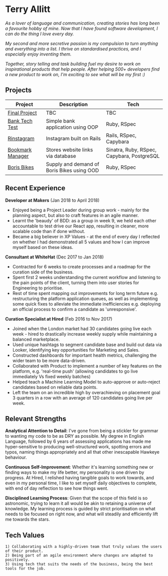 # Terry Allitt

*As a lover of language and communication, creating stories has long been a favourite hobby of mine. Now that I have found software development, I can do the thing I love every day.*

*My second and more secretive passion is my compulsion to turn anything and everything into a list. I thrive on standardised practices, and I especially enjoy inventing them.*

*Together, story telling and task building fuel my desire to work on inspirational products that help people. After helping 500+ developers find a new product to work on, I'm exciting to see what will be my first :)*

## Projects

| Project                                                               | Description                                       | Tech             |
|--------------                                                         |---------------------------------------------------|-----------       |
| [Final Project]()                                                     | TBC                                               | TBC              |
| [Bank Tech Test](https://github.com/telgi/bank-app)                   | Simple bank application using OOP                 | Ruby, RSpec      |
| [Rinstagram](https://github.com/telgi/rinstagram)                     | Instagram built on Rails                          | Rails, RSpec, Capybara  |
| [Bookmark Manager](https://github.com/telgi/boomark-manager-revisited)| Stores website links via database                 | Sinatra, Ruby, RSpec, Capybara, PostgreSQL  |
| [Boris Bikes](https://github.com/telgi/boris-bikes-revisited)         | Supply and demand of Boris Bikes using OOD        | Ruby, RSpec      |

## Recent Experience

**Developer at Makers** (Jan 2018 to April 2018)

* Enjoyed being a Project Leader during group work - mainly for the planning aspect, but also to craft features in an agile manner.
* Learnt the 'beaudy' of BDD: as a group in week 9, we held each other accountable to test drive our React app, resulting in cleaner, more scalable code than if done without.
* Became a big believer in XP Values - at the end of every day I reflected on whether I had demonstrated all 5 values and how I can improve myself based on these ideas.

**Consultant at WhiteHat** (Dec 2017 to Jan 2018)

* Contracted for 6 weeks to create processes and a roadmap for the curation side of the business.
* Spent first 2 weeks understanding the current workflow and listening to the pain points of the client, turning them into user stories for Engineering to prioritise.
* Rest of time spent mapping out improvements for long term future e.g. restructuring the platform application queues, as well as implementing some quick fixes to alleviate the immediate inefficiencies e.g. deploying an official process to confirm a candidate as 'unresponsive'.

**Curation Specialist at Hired** (Feb 2016 to Nov 2017)

* Joined when the London market had 30 candidates going live each week - hired to drastically increase weekly supply while maintaining a balanced marketplace.
* Used unique hashtags to segment candidate base and build out data via Looker, identifying key opportunities for Marketing and Sales.
* Constructed dashboards for important health metrics, challenging the wider team to be more data-driven.
* Collaborated with Product to implement a number of key features on the platform, e.g. 'real-time push' (allowing candidates to go live immediately Vs fixed weekly batches)
* Helped teach a Machine Learning Model to auto-approve or auto-reject candidates based on reliable data points.
* Left the team on an incredible high by overachieving on placement goal 3 quarters in a row with an average of 120 candidates going live per week.

## Relevant Strengths

**Analytical Attention to Detail**: I've gone from being a stickler for grammar to wanting my code to be as DRY as possible. My degree in English Language, followed by 6 years of assessing applications has made me hyper-sensitive to producing well-structured work, spotting errors and typos, naming things appropriately and all that other inescapable Hawkeye behaviour.

**Continuous Self-Improvement**: Whether it's learning something new or finding ways to make my life better, my personality is one driven by progress. At Hired, I relished having tangible goals to work towards, and even in my personal time, I like to set myself daily objectives to complete, with end of day reflection to see how things went.

**Disciplined Learning Process**: Given that the scope of this field is so astronomic, trying to learn it all would be akin to retaining a universe of knowledge. My learning process is guided by strict prioritisation on what needs to be focused on right now, and what will steadily and efficiently lift me towards the stars.

## Tech Values

    1) Collaborating with a highly-driven team that truly values the users of their product.
    2) Being part of an agile environment where changes are adapted to positively.
    3) Using tech that suits the needs of the business, being the best tools for the job.
